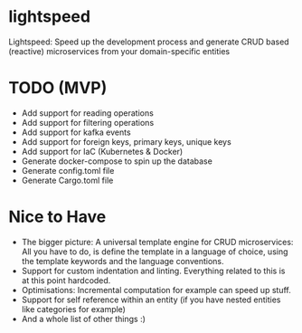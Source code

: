 # lightspeed
Lightspeed: Speed up the development process and generate CRUD based (reactive) microservices from your domain-specific entities


# TODO (MVP)
- Add support for reading operations
- Add support for filtering operations
- Add support for kafka events
- Add support for foreign keys, primary keys, unique keys
- Add support for IaC (Kubernetes & Docker)
- Generate docker-compose to spin up the database
- Generate config.toml file
- Generate Cargo.toml file

# Nice to Have
- The bigger picture: A universal template engine for CRUD microservices: All you have to do, is define the template in a language of choice, using the template keywords and the language conventions.
- Support for custom indentation and linting. Everything related to this is at this point hardcoded.
- Optimisations: Incremental computation for example can speed up stuff.
- Support for self reference within an entity (if you have nested entities like categories for example)
- And a whole list of other things :)
